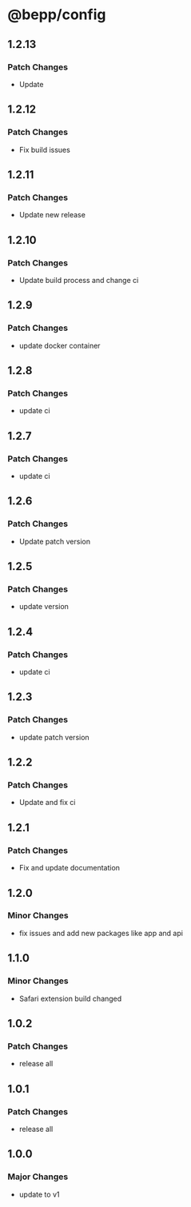 # @bepp/config

## 1.2.13

### Patch Changes

- Update

## 1.2.12

### Patch Changes

- Fix build issues

## 1.2.11

### Patch Changes

- Update new release

## 1.2.10

### Patch Changes

- Update build process and change ci

## 1.2.9

### Patch Changes

- update docker container

## 1.2.8

### Patch Changes

- update ci

## 1.2.7

### Patch Changes

- update ci

## 1.2.6

### Patch Changes

- Update patch version

## 1.2.5

### Patch Changes

- update version

## 1.2.4

### Patch Changes

- update ci

## 1.2.3

### Patch Changes

- update patch version

## 1.2.2

### Patch Changes

- Update and fix ci

## 1.2.1

### Patch Changes

- Fix and update documentation

## 1.2.0

### Minor Changes

- fix issues and add new packages like app and api

## 1.1.0

### Minor Changes

- Safari extension build changed

## 1.0.2

### Patch Changes

- release all

## 1.0.1

### Patch Changes

- release all

## 1.0.0

### Major Changes

- update to v1
